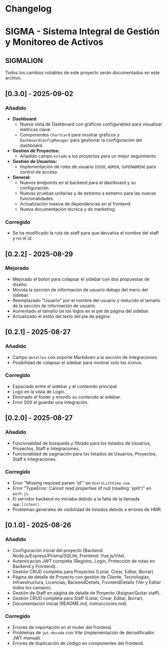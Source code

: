 # Changelog
# SIGMA - Sistema Integral de Gestión y Monitoreo de Activos
## SIGMALION

Todos los cambios notables de este proyecto serán documentados en este archivo.

## [0.3.0] - 2025-09-02

### Añadido
- **Dashboard:**
  - Nueva vista de Dashboard con gráficos configurables para visualizar métricas clave.
  - Componentes `ChartCard` para mostrar gráficos y `DashboardConfigManager` para gestionar la configuración del dashboard.
- **Gestión de Proyectos:**
  - Añadido campo `estado` a los proyectos para un mejor seguimiento.
- **Gestión de Usuarios:**
  - Implementación de roles de usuario (`USER`, `ADMIN`, `SUPERADMIN`) para control de acceso.
- **General:**
  - Nuevos endpoints en el backend para el dashboard y su configuración.
  - Nuevas pruebas unitarias y de extremo a extremo para las nuevas funcionalidades.
  - Actualización masiva de dependencias en el frontend.
  - Nueva documentación técnica y de marketing.

### Corregido
- Se ha modificado la ruta de staff para que devuelva el nombre del staff y no el id.

## [0.2.2] - 2025-08-29

### Mejorado
- Mejorado el botón para colapsar el sidebar con dos propuestas de diseño.
- Movida la sección de información de usuario debajo del menú del sidebar.
- Reemplazado "Usuario" por el nombre del usuario y reducido el tamaño de la sección de información de usuario.
- Aumentado el tamaño de los logos en el pie de página del sidebar.
- Actualizado el estilo del texto del pie de página.

## [0.2.1] - 2025-08-27

### Añadido
- Campo `detalles` con soporte Markdown a la sección de Integraciones.
- Posibilidad de colapsar el sidebar para mostrar solo los íconos.

### Corregido
- Espaciado entre el sidebar y el contenido principal.
- Logo en la vista de Login.
- Eliminado el footer y movido su contenido al sidebar.
- Error 500 al guardar una integración.

## [0.2.0] - 2025-08-27

### Añadido
- Funcionalidad de búsqueda y filtrado para los listados de Usuarios, Proyectos, Staff e Integraciones.
- Funcionalidad de paginación para los listados de Usuarios, Proyectos, Staff e Integraciones.

### Corregido
- Error "Missing required param 'id'" en `UsersListView.vue`.
- Error "TypeError: Cannot read properties of null (reading 'split')" en `auth.js`.
- El servidor backend no iniciaba debido a la falta de la llamada `app.listen()`.
- Problemas generales de visibilidad de listados debido a errores de HMR.

## [0.1.0] - 2025-08-26

### Añadido
- Configuración inicial del proyecto (Backend: Node.js/Express/Prisma/SQLite, Frontend: Vue.js/Vite).
- Autenticación JWT completa (Registro, Login, Protección de rutas en Backend y Frontend).
- Gestión CRUD completa para Proyectos (Listar, Crear, Editar, Borrar).
- Página de detalle de Proyecto con gestión de Cliente, Tecnologías, Infraestructura, Licencias, BackendDetails, FrontendDetails (Ver y Editar todos los campos).
- Gestión de Staff en página de detalle de Proyecto (Asignar/Quitar staff).
- Gestión CRUD completa para Staff (Listar, Crear, Editar, Borrar).
- Documentación inicial (README.md, instrucciones.md).

### Corregido
- Errores de importación en el router del frontend.
- Problemas de `jwt-decode` con Vite (implementación de decodificador JWT manual).
- Errores de duplicación de código en componentes del frontend.